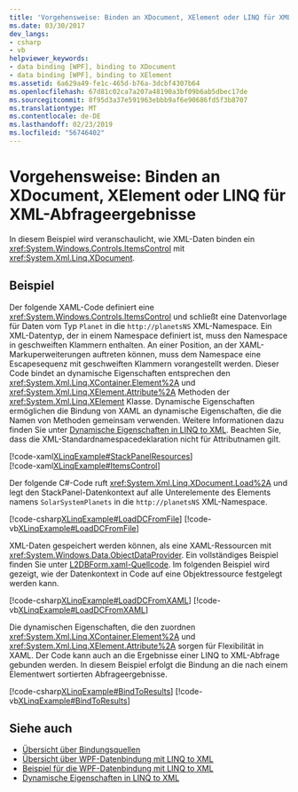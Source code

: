 ```yaml
---
title: 'Vorgehensweise: Binden an XDocument, XElement oder LINQ für XML-Abfrageergebnisse'
ms.date: 03/30/2017
dev_langs:
- csharp
- vb
helpviewer_keywords:
- data binding [WPF], binding to XDocument
- data binding [WPF], binding to XElement
ms.assetid: 6a629a49-fe1c-465d-b76a-3dcbf4307b64
ms.openlocfilehash: 67d81c02ca7a207a48190a3bf09b6ab5dbec17de
ms.sourcegitcommit: 8f95d3a37e591963ebbb9af6e90686fd5f3b8707
ms.translationtype: MT
ms.contentlocale: de-DE
ms.lasthandoff: 02/23/2019
ms.locfileid: "56746402"
---
```

# <a name="how-to-bind-to-xdocument-xelement-or-linq-for-xml-query-results"></a>Vorgehensweise: Binden an XDocument, XElement oder LINQ für XML-Abfrageergebnisse
In diesem Beispiel wird veranschaulicht, wie XML-Daten binden ein <xref:System.Windows.Controls.ItemsControl> mit <xref:System.Xml.Linq.XDocument>.  
  
## <a name="example"></a>Beispiel  
 Der folgende XAML-Code definiert eine <xref:System.Windows.Controls.ItemsControl> und schließt eine Datenvorlage für Daten vom Typ `Planet` in die `http://planetsNS` XML-Namespace. Ein XML-Datentyp, der in einem Namespace definiert ist, muss den Namespace in geschweiften Klammern enthalten. An einer Position, an der XAML-Markuperweiterungen auftreten können, muss dem Namespace eine Escapesequenz mit geschweiften Klammern vorangestellt werden. Dieser Code bindet an dynamische Eigenschaften entsprechen den <xref:System.Xml.Linq.XContainer.Element%2A> und <xref:System.Xml.Linq.XElement.Attribute%2A> Methoden der <xref:System.Xml.Linq.XElement> Klasse. Dynamische Eigenschaften ermöglichen die Bindung von XAML an dynamische Eigenschaften, die die Namen von Methoden gemeinsam verwenden. Weitere Informationen dazu finden Sie unter [Dynamische Eigenschaften in LINQ to XML](/visualstudio/designers/linq-to-xml-dynamic-properties). Beachten Sie, dass die XML-Standardnamespacedeklaration nicht für Attributnamen gilt.  
  
 [!code-xaml[XLinqExample#StackPanelResources](../../../../samples/snippets/csharp/VS_Snippets_Wpf/XLinqExample/CSharp/Window1.xaml#stackpanelresources)]  
[!code-xaml[XLinqExample#ItemsControl](../../../../samples/snippets/csharp/VS_Snippets_Wpf/XLinqExample/CSharp/Window1.xaml#itemscontrol)]  
  
 Der folgende C#-Code ruft <xref:System.Xml.Linq.XDocument.Load%2A> und legt den StackPanel-Datenkontext auf alle Unterelemente des Elements namens `SolarSystemPlanets` in die `http://planetsNS` XML-Namespace.  
  
 [!code-csharp[XLinqExample#LoadDCFromFile](../../../../samples/snippets/csharp/VS_Snippets_Wpf/XLinqExample/CSharp/Window1.xaml.cs#loaddcfromfile)]
 [!code-vb[XLinqExample#LoadDCFromFile](../../../../samples/snippets/visualbasic/VS_Snippets_Wpf/XLinqExample/visualbasic/window1.xaml.vb#loaddcfromfile)]  
  
 XML-Daten gespeichert werden können, als eine XAML-Ressourcen mit <xref:System.Windows.Data.ObjectDataProvider>. Ein vollständiges Beispiel finden Sie unter [L2DBForm.xaml-Quellcode](/visualstudio/designers/l2dbform-xaml-source-code). Im folgenden Beispiel wird gezeigt, wie der Datenkontext in Code auf eine Objektressource festgelegt werden kann.  
  
 [!code-csharp[XLinqExample#LoadDCFromXAML](../../../../samples/snippets/csharp/VS_Snippets_Wpf/XLinqExample/CSharp/Window1.xaml.cs#loaddcfromxaml)]
 [!code-vb[XLinqExample#LoadDCFromXAML](../../../../samples/snippets/visualbasic/VS_Snippets_Wpf/XLinqExample/visualbasic/window1.xaml.vb#loaddcfromxaml)]  
  
 Die dynamischen Eigenschaften, die den zuordnen <xref:System.Xml.Linq.XContainer.Element%2A> und <xref:System.Xml.Linq.XElement.Attribute%2A> sorgen für Flexibilität in XAML. Der Code kann auch an die Ergebnisse einer LINQ to XML-Abfrage gebunden werden. In diesem Beispiel erfolgt die Bindung an die nach einem Elementwert sortierten Abfrageergebnisse.  
  
 [!code-csharp[XLinqExample#BindToResults](../../../../samples/snippets/csharp/VS_Snippets_Wpf/XLinqExample/CSharp/Window1.xaml.cs#bindtoresults)]
 [!code-vb[XLinqExample#BindToResults](../../../../samples/snippets/visualbasic/VS_Snippets_Wpf/XLinqExample/visualbasic/window1.xaml.vb#bindtoresults)]  
  
## <a name="see-also"></a>Siehe auch
- [Übersicht über Bindungsquellen](../../../../docs/framework/wpf/data/binding-sources-overview.md)
- [Übersicht über WPF-Datenbindung mit LINQ to XML](/visualstudio/designers/wpf-data-binding-with-linq-to-xml-overview)
- [Beispiel für die WPF-Datenbindung mit LINQ to XML](/visualstudio/designers/wpf-data-binding-using-linq-to-xml-example)
- [Dynamische Eigenschaften in LINQ to XML](/visualstudio/designers/linq-to-xml-dynamic-properties)
